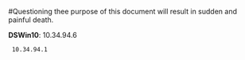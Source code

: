 #Questioning thee purpose of this document will result in sudden and painful death.

**DSWin10**: 10.34.94.6

	 10.34.94.1
